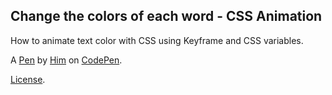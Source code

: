 Change the colors of each word - CSS Animation
----------------------------------------------
How to animate text color with CSS using Keyframe and CSS variables.

A [Pen](https://codepen.io/Him-the-sasster/pen/mdaxPap) by [Him](https://codepen.io/Him-the-sasster) on [CodePen](https://codepen.io).

[License](https://codepen.io/license/pen/mdaxPap).